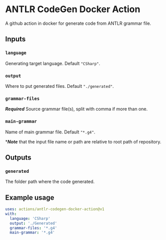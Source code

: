 # ANTLR CodeGen Docker Action

A github action in docker for generate code from ANTLR grammar file.

## Inputs

### `language`

Generating target language. Default `"CSharp"`.

### `output`

Where to put generated files. Default `"./generated"`.

### `grammar-files`

***Required*** Source grammar file(s), split with comma if more than one.

### `main-grammar`

Name of main grammar file. Default `"*.g4"`.

\****Note*** that the input file name or path are relative to root path of repository.

## Outputs

### `generated`

The folder path where the code generated.

## Example usage

```yml
uses: actions/antlr-codegen-docker-action@v1
with:
  language: 'CSharp'
  output: './Generated'
  grammar-files: '*.g4'
  main-grammar: '*.g4'
```
